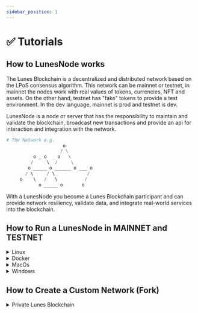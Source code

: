 ```yaml
---
sidebar_position: 1
---
```


# ✅ Tutorials


## How to LunesNode works

The Lunes Blockchain is a decentralized and distributed network based on the LPoS consensus algorithm. This network can be mainnet or testnet, in mainnet the nodes work with real values of tokens, currencies, NFT and assets. On the other hand, testnet has "fake" tokens to provide a test environment.
In the dev language, mainnet is prod and testnet is dev.

LunesNode is a node or server that has the responsibility to maintain and validate the blockchain, broadcast new transactions and provide an api for interaction and integration with the network.

```py
# The Network e.g.
                     o 
                    / \
          o _ o    o   \
         /     \  /     \
        o _____ o ______ o ___ o
       / \     / \            /
     o    \   /   \          /
            o _____ o       o
```

With a LunesNode you become a Lunes Blockchain participant and can provide network resiliency, validate data, and integrate real-world services into the blockchain.

## How to Run a LunesNode in MAINNET and TESTNET

<details>
  <summary>Linux</summary>

**Get files**

You need **LunesNode java executable** **[download here](https://github.com/lunes-platform/lunesnode/releases/download/v0.1.4/lunesnode-latest.jar)**

Now you need also a set a config file with you want.

```HOCON
lunes {
  directory = ""

  blockchain.type = 
  network.known-peers = [""]

  wallet.password = ""
  wallet.seed = ""
}
```

**info**
- `directory` is the file where your Lunes Blockchain will download with according to your `WorkingDirectory`
- `blockchain.type` type of network you want connect, MAINNET or TESTNET
- `network.known-peers` in here your should be put a `ip:7770` like address of a lunesnode, for **mainnet** `5.196.155.34:7770` or **testnet** `5.196.155.46:7770`
- `wallet.password` the password that your wallet will be encrypted
- `wallet.seed` your seed in `BASE58` hash

**after save this file with `lunesnode.conf` name**
* you can be take a **completely conf**  in **[here](https://github.com/lunes-platform/lunesnode/blob/master/src/main/resources/application.conf)**

Now your machine should have files:
```
lunesnode.conf
lunesnode-latest.jar
```

**Run**
```
java -jar lunesnode-lates.jar
```

If you want enable LunesNode to run forever, save this file in `/etc/systemd/system/` with `lunesnode.service`
```
[Unit]
Description=Lunes Node Blockchain
After=network.target

[Service]
WorkingDirectory=PATH_DIR_LUNES_BLOCKCHAIN
ExecStart=/usr/bin/java -jar PATH_LUNES_NODE.jar PATH_LUNES_NODE.conf
Restart=always
RestartSec=30s
StandardOutput=journal
StandardError=journal
SyslogIdentifier=lunesnode

[Install]
WantedBy=multi-user.target
```
</details>

<details>
  <summary>Docker</summary>

```
Coming Soon
```
</details>

<details>
  <summary>MacOs</summary>

```
Coming Soon
```
</details>


<details>
  <summary>Windows</summary>

```
Coming Soon
```
</details>


## How to Create a Custom Network (Fork)


<details>
  <summary>Private Lunes Blockchain</summary>

**Changed genesis transactions**

```
Coming Soon
```
**Runnig and get signature of genesis transactions**

```
Coming Soon
```
**Add signature and Build your Node**

```
Coming Soon
```
</details>

